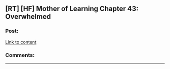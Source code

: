 ## [RT] [HF] Mother of Learning Chapter 43: Overwhelmed

### Post:

[Link to content](https://www.fictionpress.com/s/2961893/43/Mother-of-Learning)

### Comments:

---


